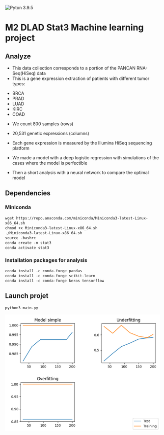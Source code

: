 ![Pyton 3.9.5](https://img.shields.io/badge/python-3.9.5-blue.svg)

# M2 DLAD Stat3 Machine learning project

## Analyze
* This data collection corresponds to a portion of the PANCAN RNA-Seq(HiSeq) data
* This is a gene expression extraction of patients with different tumor types:
- BRCA
- PRAD
- LUAD
- KIRC
- COAD
* We count 800 samples (rows)
* 20,531 genetic expressions (columns)
* Each gene expression is measured by the Illumina HiSeq sequencing platform

* We made a model with a deep logistic regression with simulations of the cases where the model is perfectible

* Then a short analysis with a neural network to compare the optimal model

## Dependencies

### Miniconda
```{}
wget https://repo.anaconda.com/miniconda/Miniconda3-latest-Linux-x86_64.sh
chmod +x Miniconda3-latest-Linux-x86_64.sh
./Miniconda3-latest-Linux-x86_64.sh
source .bashrc
conda create -n stat3
conda activate stat3
```

### Installation packages for analysis
```{}
conda install -c conda-forge pandas
conda install -c conda-forge scikit-learn
conda install -c conda-forge keras tensorflow
```

## Launch projet
```{}
python3 main.py
```


![Screenshot](./outputs/Figure_1.png)

